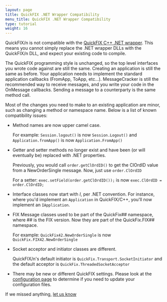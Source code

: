 ```yaml
---
layout: page
title: QuickFIX .NET Wrapper Compatibility
menu_title: QuickFIX .NET Wrapper Compatibility
type: tutorial
weight: 16
---
```


QuickFIX/n is not compatible with the [QuickFIX C++ .NET wrapper][0]. This means
you cannot simply replace the .NET wrapper DLLs with the QuickFIX/n DLL, and
expect your existing code to compile.

The QuickFIX programming style is unchanged, so the top level interfaces 
you wrote code against are still the same. Creating an application is still the 
same as before. Your application needs to implement the standard application 
callbacks (FromApp, ToApp, etc...). MessageCracker is still the recommended way 
to receive messages, and you write your code in the OnMessage callbacks. Sending
a message to a counterparty is the same method call.

Most of the changes you need to make to an existing application are minor, such 
as changing a method or namespace name. Below is a list of known compatibility 
issues:

*  Method names are now upper camel case.

     For example: `Session.logout()` is now
     `Session.Logout()` and `Application.fromApp()` is now `Application.FromApp()`

*  Getter and setter methods no longer exist and have been (or will eventually be)
   replaced with .NET properties. 
   
     Previously, you would call `order.getClOrdID()` to get the
     ClOrdID value from a NewOrderSingle message. Now, just use `order.ClOrdID`

     For a setter: `exec.setField(order.getClOrdID());` is now
     `exec.ClOrdID = order.ClOrdID;`

*  Interface classes now start with *I*, per .NET convention.  For instance,
   where you'd implement an `Application` in QuickFIX/C++, you'll now implement an
   `IApplication`.

*  FIX Message classes used to be part of the QuickFix## namespace, where ## is the
   FIX version. Now they are part of the QuickFix.FIX## namespace. 
   
     For example: `QuickFix42.NewOrderSingle` is now `QuickFix.FIX42.NewOrderSingle`

*  Socket acceptor and initiator classes are different.

     QuickFIX/n's default initiator is `QuickFix.Transport.SocketInitiator` and the
     default acceptor is `QuickFix.ThreadedSocketAcceptor`

*  There may be new or different QuickFIX settings. Please look at the [configuration page][2]
   to determine if you need to update your configuration files.

If we missed anything, [let us know][1]

[0]: http://www.quickfixengine.org/quickfix/doc/html/building.html#Windows%20(.NET)
[1]: /help
[2]: /tutorial/configuration
